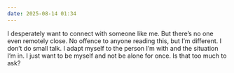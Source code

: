 ```yaml
---
date: 2025-08-14 01:34
---
```

I desperately want to connect with someone like me. But there’s no one even remotely close. No offence to anyone reading this, but I’m different. I don’t do small talk. I adapt myself to the person I’m with and the situation I’m in. I just want to be myself and not be alone for once. Is that too much to ask?
